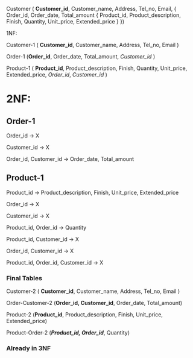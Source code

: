 Customer ( **Customer_id**, Customer_name, Address, Tel_no, Email, { Order_id, Order_date, Total_amount { Product_id, Product_description, Finish, Quantity, Unit_price, Extended_price } })

1NF:

Customer-1 ( **Customer_id**, Customer_name, Address, Tel_no, Email )

Order-1 (**Order_id**, Order_date, Total_amount, *Customer_id* )

Product-1 ( **Product_id**, Product_description, Finish, Quantity, Unit_price, Extended_price, *Order_id*, *Customer_id* )

# 2NF:
## Order-1
Order_id -> X

Customer_id -> X

Order_id, Customer_id -> Order_date, Total_amount

## Product-1
Product_id -> Product_description, Finish, Unit_price, Extended_price

Order_id -> X

Customer_id -> X

Product_id, Order_id -> Quantity

Product_id, Customer_id -> X

Order_id, Customer_id -> X

Product_id, Order_id, Customer_id -> X

### Final Tables
Customer-2 ( **Customer_id**, Customer_name, Address, Tel_no, Email )

Order-Customer-2 (**Order_id, Customer_id**, Order_date, Total_amount)

Product-2 (**Product_id**, Product_description, Finish, Unit_price, Extended_price)

Product-Order-2 (***Product_id, Order_id***, Quantity)

### Already in 3NF
